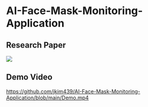 # AI-Face-Mask-Monitoring-Application
## Research Paper
![](https://github.com/jkim439/AI-Face-Mask-Monitoring-Application/blob/main/Paper.jpg?raw=true)
## Demo Video
https://github.com/jkim439/AI-Face-Mask-Monitoring-Application/blob/main/Demo.mp4
